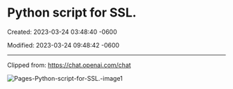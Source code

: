 # Python script for SSL.

Created: 2023-03-24 03:48:40 -0600

Modified: 2023-03-24 09:48:42 -0600

---

Clipped from: <https://chat.openai.com/chat>

![Pages-Python-script-for-SSL.-image1](400-SalusITGroupLLC/attachment/Pages-Python-script-for-SSL.-image1.jpg)

